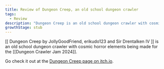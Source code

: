 ```yaml
---
title: Review of Dungeon Creep, an old school dungeon crawler
tags: 
  - Review
description: "Dungeon Creep is an old school dungeon crawler with cosmic horror elements being made for the Dungeon Crawler Jam 2024"
growthStage: stub
---
```


[[ Dungeon Creep by JollyGoodFriend, erikudo123 and Sir Drentalken IV ]] is an old school dungeon crawler with cosmic horror elements being made for the [[Dungeon Crawler Jam 2024]].

Go check it out at the [Dungeon Creep page on itch.io](https://jollygoodfriend.itch.io/dungeon-creep).
